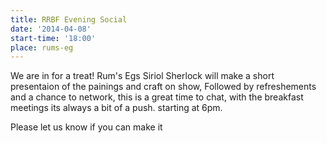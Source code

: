 ```yaml
---
title: RRBF Evening Social
date: '2014-04-08'
start-time: '18:00'
place: rums-eg
---
```

We are in for a treat! Rum's Egs Siriol Sherlock will make a short presentaion of the painings and craft on show, Followed by refreshements and a chance to network, this is a great time to chat, with the breakfast meetings its always a bit of a push. starting at 6pm.

Please let us know if you can make it

